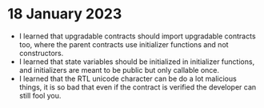 # 18 January 2023

-   I learned that upgradable contracts should import upgradable contracts too, where the parent contracts use initializer functions and not constructors.
-   I learned that state variables should be initialized in initializer functions, and initializers are meant to be public but only callable once.
-   I learned that the RTL unicode character can be do a lot malicious things, it is so bad that even if the contract is verified the developer can still fool you.

